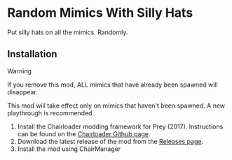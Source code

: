 # Random Mimics With Silly Hats
Put silly hats on all the mimics. Randomly.


## Installation

> [!WARNING]
> If you remove this mod, ALL mimics that have already been spawned will disappear.

This mod will take effect only on mimics that haven't been spawned. A new
playthrough is recommended.

1. Install the Chairloader modding framework for Prey (2017). Instructions can be found on the [Chairloader Github page](https://github.com/thelivingdiamond/Chairloader).
2. Download the latest release of the mod from the [Releases page](https://github.com/tmp64/Hackerman/releases).
3. Install the mod using ChairManager
